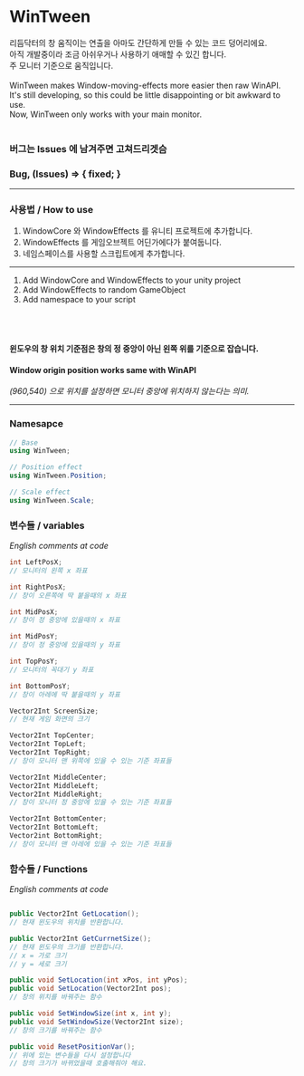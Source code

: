 # WinTween

리듬닥터의 창 움직이는 연출을 아마도 간단하게 만들 수 있는 코드 덩어리에요.</br>
아직 개발중이라 조금 아쉬우거나 사용하기 애매할 수 있긴 합니다.</br>
주 모니터 기준으로 움직입니다.</br>
</br>
WinTween makes Window-moving-effects more easier then raw WinAPI.</br>
It's still developing, so this could be little disappointing or bit awkward to use.</br>
Now, WinTween only works with your main monitor.</br>
</br>
### 버그는 Issues 에 남겨주면 고쳐드리겟슴
### Bug, (Issues) => { fixed; }

* * *

### 사용법 / How to use

1. WindowCore 와 WindowEffects 를 유니티 프로젝트에 추가합니다.
2. WindowEffects 를 게임오브젝트 어딘가에다가 붙여둡니다.
3. 네임스페이스를 사용할 스크립트에게 추가합니다.

* * *
1. Add WindowCore and WindowEffects to your unity project
2. Add WindowEffects to random GameObject
3. Add namespace to your script

<br></br>
#### 윈도우의 창 위치 기준점은 창의 정 중앙이 아닌 왼쪽 위를 기준으로 잡습니다.
#### Window origin position works same with WinAPI
*(960,540) 으로 위치를 설정하면 모니터 중앙에 위치하지 않는다는 의미.*

* * *

### Namesapce
```cs
// Base
using WinTween;

// Position effect
using WinTween.Position;

// Scale effect
using WinTween.Scale;

```


### 변수들 / variables
*English comments at code*

```cs
int LeftPosX;
// 모니터의 왼쪽 x 좌표

int RightPosX;
// 창이 오른쪽에 딱 붙을때의 x 좌표

int MidPosX;
// 창이 정 중앙에 있을때의 x 좌표

int MidPosY;
// 창이 정 중앙에 있을때의 y 좌표

int TopPosY;
// 모니터의 꼭대기 y 좌표

int BottomPosY;
// 창이 아레에 딱 붙을때의 y 좌표

Vector2Int ScreenSize;
// 현재 게임 화면의 크기

Vector2Int TopCenter;
Vector2Int TopLeft;
Vector2Int TopRight;
// 창이 모니터 맨 위쪽에 있을 수 있는 기준 좌표들

Vector2Int MiddleCenter;
Vector2Int MiddleLeft;
Vector2Int MiddleRight;
// 창이 모니터 정 중앙에 있을 수 있는 기준 좌표들

Vector2Int BottomCenter;
Vector2Int BottomLeft;
Vector2int BottomRight;
// 창이 모니터 맨 아레에 있을 수 있는 기준 좌표들

```

### 함수들 / Functions
*English comments at code*

```cs

public Vector2Int GetLocation();
// 현재 윈도우의 위치를 반환합니다.

public Vector2Int GetCurrnetSize();
// 현재 윈도우의 크기를 반환합니다.
// x = 가로 크기
// y = 세로 크기

public void SetLocation(int xPos, int yPos);
public void SetLocation(Vector2Int pos);
// 창의 위치를 바꿔주는 함수

public void SetWindowSize(int x, int y);
public void SetWindowSize(Vector2Int size);
// 창의 크기를 바꿔주는 함수

public void ResetPositionVar();
// 위에 있는 변수들을 다시 설정합니다
// 창의 크기가 바뀌었을때 호출해줘야 해요.

```
